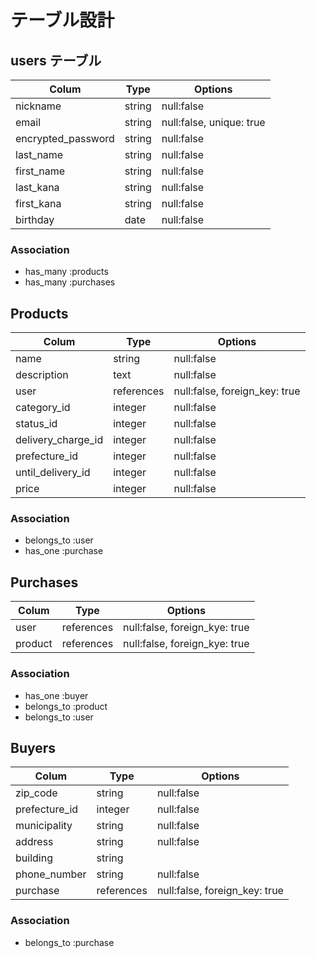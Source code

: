 # テーブル設計

## users テーブル

| Colum                | Type   | Options                  |
| -------------------- | ------ | ------------------------ |
| nickname             | string | null:false               |
| email                | string | null:false, unique: true |
| encrypted_password   | string | null:false               |
| last_name            | string | null:false               |
| first_name           | string | null:false               |
| last_kana            | string | null:false               |
| first_kana           | string | null:false               |
| birthday             | date   | null:false               |

### Association

- has_many :products
- has_many :purchases




## Products

| Colum              | Type       | Options                       |
| ------------------ | ---------- | ----------------------------- |
| name               | string     | null:false                    |
| description        | text       | null:false                    |
| user               | references | null:false, foreign_key: true |
| category_id        | integer    | null:false                    |
| status_id          | integer    | null:false                    |
| delivery_charge_id | integer    | null:false                    |
| prefecture_id      | integer    | null:false                    |
| until_delivery_id  | integer    | null:false                    |
| price              | integer    | null:false                    |

### Association

- belongs_to :user
- has_one   :purchase



## Purchases

| Colum   | Type       | Options                       |
| ------- | ---------- | ----------------------------- |
| user    | references | null:false, foreign_kye: true |
| product | references | null:false, foreign_kye: true |

### Association

- has_one    :buyer
- belongs_to :product
- belongs_to :user


## Buyers

| Colum           | Type       | Options                       |
| --------------- | ---------- | ----------------------------- |
| zip_code        | string     | null:false                    |
| prefecture_id   | integer    | null:false                    |
| municipality    | string     | null:false                    |
| address         | string     | null:false                    |
| building        | string     |                               |
| phone_number    | string     | null:false                    |
| purchase        | references | null:false, foreign_key: true |

### Association

- belongs_to :purchase

